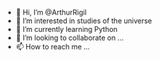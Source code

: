 - 👋 Hi, I’m @ArthurRigil
- 👀 I’m interested in studies of the universe
- 🌱 I’m currently learning Python
- 💞️ I’m looking to collaborate on ...
- 📫 How to reach me ...

<!---
ArthurRigil/ArthurRigil is a ✨ special ✨ repository because its `README.md` (this file) appears on your GitHub profile.
You can click the Preview link to take a look at your changes.
--->
